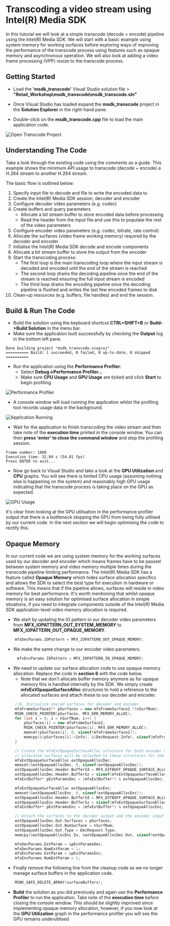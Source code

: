 # Transcoding a video stream using Intel(R) Media SDK
In this tutorial we will look at a simple transcode (decode + encode) pipeline using the Intel(R) Media SDK. We will start with a basic example using system memory for working surfaces before exploring ways of improving the performance of the transcode process using features such as opaque memory and asynchronous operation. We will also look at adding a video frame processing (VPP) resize to the transcode process.

## Getting Started

- Load the **'msdk_transcode'** Visual Studio solution file > **"Retail_Workshop\msdk_transcode\msdk_transcode.sln"**

- Once Visual Studio has loaded expand the **msdk_transcode** project in the **Solution Explorer** in the right-hand pane.

- Double-click on the **msdk_transcode.cpp** file to load the main application code.

![Open Transcode Project](images/msdk_transcode_1.jpg)

## Understanding The Code
Take a look through the existing code using the comments as a guide. This example shows the minimum API usage to transcode (decode + encode) a H.264 stream to another H.264 stream.

The basic flow is outlined below:

 1. Specify input file to decode and file to write the encoded data to
 2. Create the Intel(R) Media SDK session, decoder and encoder
 3. Configure decoder video parameters (e.g. codec)
 4. Create buffers and query parameters
	- Allocate a bit stream buffer to store encoded data before processing
	- Read the header from the input file and use this to populate the rest of the video parameters
 5. Configure encoder video parameters (e.g. codec, bitrate, rate control)
 6. Allocate the surfaces (video frame working memory) required by the decoder and encoder
 7. Initialise the Intel(R) Media SDK decode and encode components
 8. Allocate a bit stream buffer to store the output from the encoder
 9. Start the transcoding process:
	-  The first loop is the main transcoding loop where the input stream is decoded and encoded until the end of the stream is reached
	- The second loop drains the decoding pipeline once the end of the stream is reached ensuring the full input stream is encoded
	- The third loop drains the encoding pipeline once the decoding pipeline is flushed and writes the last few encoded frames to disk
 10. Clean-up resources (e.g. buffers, file handles) and end the session.

## Build & Run The Code

 - Build the solution using the keyboard shortcut **CTRL+SHIFT+B** or **Build->Build Solution** in the menu bar.
 - Make sure the application built successfully by checking the **Output** log in the bottom left pane.
 ```
 Done building project "msdk_transcode.vcxproj".
========== Build: 1 succeeded, 0 failed, 0 up-to-date, 0 skipped ==========
```
 - Run the application using the **Performance Profiler**:
	 - Select **Debug->Performance Profiler...**
	 - Make sure **CPU Usage** and **GPU Usage** are ticked and click **Start** to begin profiling.
	 
![Performance Profiler](images/msdk_transcode_2.jpg)
 
 - A console window will load running the application whilst the profiling tool records usage data in the background.
 
![Application Running](images/msdk_transcode_3.jpg)

 - Wait for the application to finish transcoding the video stream and then take note of the **execution time** printed in the console window. You can then **press 'enter' to close the command window** and stop the profiling session.
```
Frame number: 1800
Execution time: 32.84 s (54.81 fps)
Press ENTER to exit...
```
 - Now go back to Visual Studio and take a look at the **GPU Utilization** and **CPU** graphs. You will see there is limited CPU usage (assuming nothing else is happening on the system) and reasonably high GPU usage indicating that the transcode process is taking place on the GPU as expected.

![GPU Usage](images/msdk_transcode_4.jpg)

It's clear from looking at the GPU utilisation in the performance profiler output that there is a bottleneck stopping the GPU from being fully utilised by our current code. In the next section we will begin optimising the code to rectify this.

## Opaque Memory
In our current code we are using system memory for the working surfaces used by our decoder and encoder which means frames have to be passed between system memory and video memory multiple times during the transcode pipeline limiting performance. The Intel(R) Media SDK has a feature called **Opaque Memory** which hides surface allocation specifics and allows the SDK to select the best type for execution in hardware or software. This means that if the pipeline allows, surfaces will reside in video memory for best performance. It's worth mentioning that whilst opaque memory is an easy solution for optimised surface allocation in simple situations, if you need to integrate components outside of the Intel(R) Media SDK application-level video memory allocation is required.

 - We start by updating the IO pattern in our decoder video parameters from **MFX_IOPATTERN_OUT_SYSTEM_MEMORY** to **MFX_IOPATTERN_OUT_OPAQUE_MEMORY**.
``` cpp
	mfxDecParams.IOPattern = MFX_IOPATTERN_OUT_OPAQUE_MEMORY;
```
 - We make the same change to our encoder video parameters.
``` cpp
     mfxEncParams.IOPattern = MFX_IOPATTERN_IN_OPAQUE_MEMORY;
```
 - We need to update our surface allocation code to use opaque memory allocation. Replace the code in **section 6** with the code below.
	 - Note that we don't allocate buffer memory anymore as for opaque memory this is handled internally by the SDK. We simply create **mfxExtOpaqueSurfaceAlloc** structures to hold a reference to the allocated surfaces and attach these to our decoder and encoder.
``` cpp
    //6. Initialize shared surfaces for decoder and encoder
    mfxFrameSurface1** pSurfaces = new mfxFrameSurface1 *[nSurfNum];
    MSDK_CHECK_POINTER(pSurfaces, MFX_ERR_MEMORY_ALLOC);
    for (int i = 0; i < nSurfNum; i++) {
        pSurfaces[i] = new mfxFrameSurface1;
        MSDK_CHECK_POINTER(pSurfaces[i], MFX_ERR_MEMORY_ALLOC);
        memset(pSurfaces[i], 0, sizeof(mfxFrameSurface1));
        memcpy(&(pSurfaces[i]->Info), &(DecRequest.Info), sizeof(mfxFrameInfo));
    }

    // Create the mfxExtOpaqueSurfaceAlloc structure for both encoder and decoder, the
    // allocated surfaces will be attached to these structures for the pipeline initialisations.
    mfxExtOpaqueSurfaceAlloc extOpaqueAllocDec;
    memset(&extOpaqueAllocDec, 0, sizeof(extOpaqueAllocDec));
    extOpaqueAllocDec.Header.BufferId = MFX_EXTBUFF_OPAQUE_SURFACE_ALLOCATION;
    extOpaqueAllocDec.Header.BufferSz = sizeof(mfxExtOpaqueSurfaceAlloc);
    mfxExtBuffer* pExtParamsDec = (mfxExtBuffer*) & extOpaqueAllocDec;

    mfxExtOpaqueSurfaceAlloc extOpaqueAllocEnc;
    memset(&extOpaqueAllocEnc, 0, sizeof(extOpaqueAllocEnc));
    extOpaqueAllocEnc.Header.BufferId = MFX_EXTBUFF_OPAQUE_SURFACE_ALLOCATION;
    extOpaqueAllocEnc.Header.BufferSz = sizeof(mfxExtOpaqueSurfaceAlloc);
    mfxExtBuffer* pExtParamsEnc = (mfxExtBuffer*) & extOpaqueAllocEnc;

    // Attach the surfaces to the decoder output and the encoder input
    extOpaqueAllocDec.Out.Surfaces = pSurfaces;
    extOpaqueAllocDec.Out.NumSurface = nSurfNum;
    extOpaqueAllocDec.Out.Type = DecRequest.Type;
    memcpy(&extOpaqueAllocEnc.In, &extOpaqueAllocDec.Out, sizeof(extOpaqueAllocDec.Out));

    mfxDecParams.ExtParam = &pExtParamsDec;
    mfxDecParams.NumExtParam = 1;
    mfxEncParams.ExtParam = &pExtParamsEnc;
    mfxEncParams.NumExtParam = 1;
   ```

 - Finally remove the following line from the cleanup code as we no longer manage surface buffers in the application code.
``` cpp
    MSDK_SAFE_DELETE_ARRAY(surfaceBuffers);
```

 - **Build** the solution as you did previously and again use the **Performance Profiler** to run the application. Take note of the **execution time** before closing the console window. This should be slightly improved since implementing opaque memory allocation, however, if you now look at the **GPU Utilization** graph in the performance profiler you will see the GPU remains underutilised.